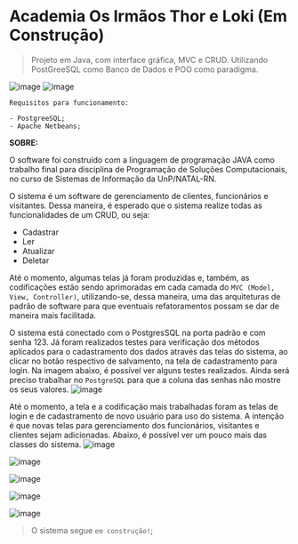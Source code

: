 # Academia Os Irmãos Thor e Loki  (Em Construção)
> Projeto em Java, com interface gráfica, MVC e CRUD. Utilizando PostGreeSQL como Banco de Dados e POO como paradigma.

![image](https://user-images.githubusercontent.com/80219103/203168132-3c5c30b2-1efd-46c7-8e52-26bbc6a750f6.png) ![image](https://user-images.githubusercontent.com/80219103/203168839-ded4606a-0163-4272-8f3f-156961d69c06.png)



```
Requisitos para funcionamento:

- PostgreeSQL;
- Apache Netbeans;
```

**SOBRE:**

O software foi construído com a linguagem de programação JAVA como trabalho final para disciplina de Programação de Soluções Computacionais, no curso de Sistemas de Informação da UnP/NATAL-RN.

O sistema é um software de gerenciamento de clientes, funcionários e visitantes. Dessa maneira, é esperado que o sistema realize todas as funcionalidades de um CRUD, ou seja:
* Cadastrar
* Ler 
* Atualizar 
* Deletar

Até o momento, algumas telas já foram produzidas e, também, as codificações estão sendo aprimoradas em cada camada do `MVC (Model, View, Controller)`, utilizando-se, dessa maneira, uma das arquiteturas de padrão de software para que eventuais refatoramentos possam se dar de maneira mais facilitada.

O sistema está conectado com o PostgresSQL na porta padrão e com senha 123. Já foram realizados testes para verificação dos métodos aplicados para o cadastramento dos dados através das telas do sistema, ao clicar no botão respectivo de salvamento, na tela de cadastramento para login. Na imagem abaixo, é possível ver alguns testes realizados. Ainda será preciso trabalhar no `PostgreSQL` para que a coluna das senhas não mostre os seus valores.
![image](https://user-images.githubusercontent.com/80219103/203170948-a298cb79-d8f7-4531-b97c-dea50ea0e883.png)

Até o momento, a tela e a codificação mais trabalhadas foram as telas de login e de cadastramento de novo usuário para uso do sistema. A intenção é que novas telas para gerenciamento dos funcionários, visitantes e clientes sejam adicionadas. Abaixo, é possível ver um pouco mais das classes do sistema.
![image](https://user-images.githubusercontent.com/80219103/203171786-b41268f8-12f5-4a83-b3d6-c3c028186a55.png)

![image](https://user-images.githubusercontent.com/80219103/203171817-bf7b0140-7dbe-4f05-86f2-8ae39af75fd0.png)

![image](https://user-images.githubusercontent.com/80219103/203171844-ff3034a4-8913-416c-b18c-1662c20d54c4.png)

![image](https://user-images.githubusercontent.com/80219103/203171885-e7d49541-4a48-4554-9ce7-2d039c321fb0.png)

![image](https://user-images.githubusercontent.com/80219103/203171939-1bcc7329-38e9-4aa3-b9d1-399c9dbd400c.png)

> O sistema segue `em construção!`;

